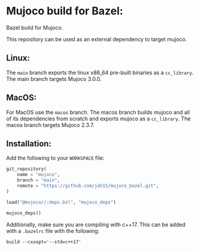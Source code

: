 # Mujoco build for Bazel:
Bazel build for Mujoco. 

This repository can be used as an external dependency to target mujoco.

## Linux:
The `main` branch exports the linux x86_64 pre-built binaries as a `cc_library`.
The main branch targets Mujoco 3.0.0.

## MacOS:
For MacOS use the `macos` branch. The macos branch builds mujoco and all of its dependencies from scratch and exports mujoco as a `cc_library`.
The macos branch targets Mujoco 2.3.7.

## Installation:
Add the following to your `WORKSPACE` file:

```python
git_repository(
    name = "mujoco",
    branch = "main",
    remote = "https://github.com/jeh15/mujoco_bazel.git",
)

load("@mujoco//:deps.bzl", "mujoco_deps")

mujoco_deps()
```

Additionally, make sure you are compiling with c++17.
This can be added with a `.bazelrc` file with the following:
```
build --cxxopt='--std=c++17'
```
